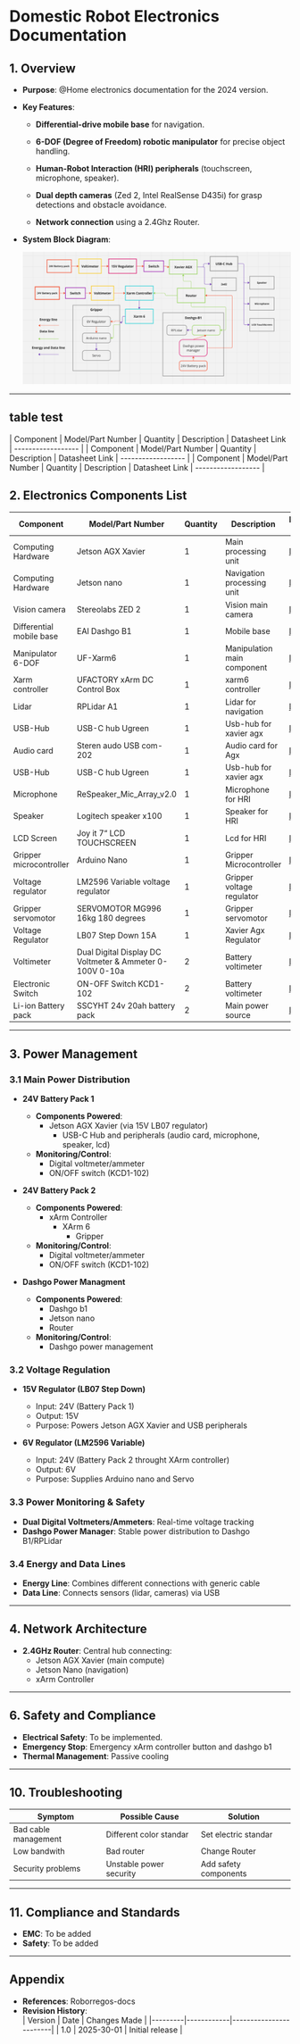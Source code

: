 # Domestic Robot Electronics Documentation

## 1. Overview
- **Purpose**: @Home electronics documentation for the 2024 version.
- **Key Features**: 
    - **Differential-drive mobile base** for navigation.

    - **6-DOF (Degree of Freedom) robotic manipulator** for precise object handling.

    - **Human-Robot Interaction (HRI) peripherals** (touchscreen, microphone, speaker).

    - **Dual depth cameras** (Zed 2, Intel RealSense D435i) for grasp detections and obstacle avoidance.

    - **Network connection** using a 2.4Ghz Router.

- **System Block Diagram**: 
  <p align="center">
  <img src="./assets/Diagram.png" alt="Diagram Image">
</p>


---
## table test
| Component          | Model/Part Number | Quantity | Description                          | Datasheet Link       | ------------------ |
| Component          | Model/Part Number | Quantity | Description                          | Datasheet Link       | ------------------ |
| Component          | Model/Part Number | Quantity | Description                          | Datasheet Link       | ------------------ |


## 2. Electronics Components List
| Component          | Model/Part Number | Quantity | Description                          | Datasheet Link       |
|--------------------|-------------------|----------|--------------------------------------|----------------------|
| Computing Hardware    | Jetson AGX Xavier    | 1        | Main processing unit                 | [Link](https://siliconhighway.com/wp-content/gallery/jetson-agx-xavier-developer-kit-datasheet-us-811514-r5-web.pdf)            |
| Computing Hardware        | Jetson nano             | 1       | Navigation processing unit                  | [Link](https://developer.download.nvidia.com/assets/embedded/secure/jetson/Nano/docs/Jetson-Nano-System-On-Module-Data-Sheet-DA-09366-001_v1.2.pdf?__token__=exp=1738274456~hmac=3caffd1d3e7d9a33a83d3bb710c87b79470322557687cc5122a6aada32d1c68b&t=eyJscyI6ImdzZW8iLCJsc2QiOiJodHRwczovL3d3dy5nb29nbGUuY29tLyJ9)            |
| Vision camera     | Stereolabs ZED 2     | 1        | Vision main camera                   | [Link](https://www.mouser.com/datasheet/2/1520/ZED_2_Datasheet_v1_1-3498705.pdf)            |
| Differential mobile base  | EAI Dashgo B1           | 1        | Mobile base                   | [Link](https://eaibot.cn/download/1)            |
| Manipulator 6-DOF         | UF-Xarm6          | 1        |  Manipulation main component                      | [Link](http://download.ufactory.cc/xarm6/xArm%206%20User%20Manual_20190719.pdf)            |
| Xarm controller        | UFACTORY xArm DC Control Box   | 1        | xarm6 controller             | [Link](http://download.ufactory.cc/xarm/en/xArm%20User%20Manual.pdf?v=1578910898247)            |
| Lidar       | RPLidar A1   | 1        | Lidar for navigation             | [Link](https://www.generationrobots.com/media/rplidar-a1m8-360-degree-laser-scanner-development-kit-datasheet-1.pdf)            |
| USB-Hub       | USB-C hub Ugreen   | 1        | Usb-hub for xavier agx         | [Link](https://www.ugreen.com/collections/usb-c-hub/products/ugreen-4-in-1-usb-c-hub?variant=39915663196222)    |
| Audio card    |  Steren audo USB com-202   | 1        | Audio card for Agx     | [Link](https://descargas.steren.com.mx/COM-202-instr.pdf) 
| USB-Hub       | USB-C hub Ugreen   | 1        | Usb-hub for xavier agx         | [Link](https://www.ugreen.com/collections/usb-c-hub/products/ugreen-4-in-1-usb-c-hub?variant=39915663196222)    |
| Microphone   |  ReSpeaker_Mic_Array_v2.0 | 1        | Microphone for HRI     | [Link](https://wiki.seeedstudio.com/ReSpeaker_Mic_Array_v2.0/) 
| Speaker   |  Logitech speaker x100  | 1        | Speaker for HRI     | [Link](https://img.cartimex.com/v2/pdf/X100.pdf) 
| LCD Screen   | Joy it 7“ LCD TOUCHSCREEN | 1        | Lcd for HRI    | [Link](https://joy-it.net/files/files/Produkte/RB-LCD-7-3/RB-LCD-7-3_Datasheet_2021-12-09.pdf) 
| Gripper microcontroller | Arduino Nano | 1        | Gripper Microcontroller   | [Link](https://docs.arduino.cc/resources/datasheets/A000005-datasheet.pdf) 
| Voltage regulator  | LM2596 Variable voltage regulator | 1        | Gripper voltage regulator   | [Link](https://www.ti.com/lit/ds/symlink/lm2596.pdf) 
| Gripper servomotor | SERVOMOTOR MG996 16kg 180 degrees | 1        | Gripper servomotor  | [Link](https://www.electronicoscaldas.com/datasheet/MG996R_Tower-Pro.pdf) 
| Voltage Regulator | LB07 Step Down 15A | 1        | Xavier Agx Regulator | [Link](https://www.mpja.com/download/36625ps.pdf) 
| Voltimeter | Dual Digital Display DC Voltmeter & Ammeter 0-100V 0-10a | 2       | Battery voltimeter | [Link](https://curtocircuito.com.br/datasheet/modulo/voltimetro_e_amperimetro.pdf) 
| Electronic Switch | ON-OFF Switch KCD1-102| 2       | Battery voltimeter | [Link](https://www.handsontec.com/dataspecs/switches/KCD1-102-Rocker%20SW.pdf) 
| Li-ion Battery pack | SSCYHT 24v 20ah battery pack | 2       | Main power source | [Link](https://www.amazon.com.mx/SSCYHT-Bicicleta-el%C3%A9ctrica-Impermeable-Plegable/dp/B0CDRNM1PW/ref=sr_1_1?__mk_es_MX=%C3%85M%C3%85%C5%BD%C3%95%C3%91&s=electronics&sr=1-1) 

---

## 3. Power Management
### 3.1 Main Power Distribution
- **24V Battery Pack 1**  
  - **Components Powered**:  
    - Jetson AGX Xavier (via 15V LB07 regulator)  
        - USB-C Hub and peripherals (audio card, microphone, speaker, lcd)  
  - **Monitoring/Control**:  
    - Digital voltmeter/ammeter  
    - ON/OFF switch (KCD1-102)  

- **24V Battery Pack 2**  
  - **Components Powered**:  
    - xArm Controller
        - XArm 6  
            - Gripper
  - **Monitoring/Control**:  
    - Digital voltmeter/ammeter  
    - ON/OFF switch (KCD1-102) 

- **Dashgo Power Managment**  
  - **Components Powered**:  
    - Dashgo b1
    - Jetson nano 
    - Router
  - **Monitoring/Control**:  
    - Dashgo power management

### 3.2 Voltage Regulation
- **15V Regulator (LB07 Step Down)**  
  - Input: 24V (Battery Pack 1)  
  - Output: 15V  
  - Purpose: Powers Jetson AGX Xavier and USB peripherals  

- **6V Regulator (LM2596 Variable)**  
  - Input: 24V (Battery Pack 2 throught XArm controller)  
  - Output: 6V  
  - Purpose: Supplies Arduino nano and Servo

### 3.3 Power Monitoring & Safety
- **Dual Digital Voltmeters/Ammeters**: Real-time voltage tracking  
- **Dashgo Power Manager**: Stable power distribution to Dashgo B1/RPLidar  

### 3.4 Energy and Data Lines
- **Energy Line**: Combines different connections with generic cable
- **Data Line**: Connects sensors (lidar, cameras) via USB

---

## 4. Network Architecture
- **2.4GHz Router**: Central hub connecting:  
  - Jetson AGX Xavier (main compute)  
  - Jetson Nano (navigation)  
  - xArm Controller  

---

## 6. Safety and Compliance
- **Electrical Safety**: To be implemented.  
- **Emergency Stop**: Emergency xArm controller button and dashgo b1
- **Thermal Management**: Passive cooling  

---

## 10. Troubleshooting
| Symptom               | Possible Cause          | Solution                     |
|-----------------------|-------------------------|------------------------------|
| Bad cable management   | Different color standar    | Set electric standar      |
| Low bandwith     | Bad router                | Change Router           |
| Security problems          | Unstable power security   | Add safety components     |

---

## 11. Compliance and Standards
- **EMC**: To be added
- **Safety**: To be added

---

## Appendix
- **References**: Roborregos-docs
- **Revision History**:  
  | Version | Date       | Changes Made           |
  |---------|------------|------------------------|
  | 1.0     | 2025-30-01 | Initial release        |